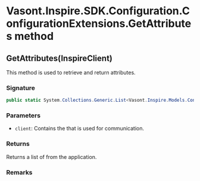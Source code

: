 # Vasont.Inspire.SDK.Configuration.ConfigurationExtensions.GetAttributes method
## GetAttributes(InspireClient)
This method is used to retrieve and return attributes.

### Signature
```csharp
public static System.Collections.Generic.List<Vasont.Inspire.Models.Configuration.AttributeModel> GetAttributes(InspireClient client)
```
### Parameters
- `client`: Contains the  that is used for communication.

### Returns
Returns a list of  from the application.
### Remarks

